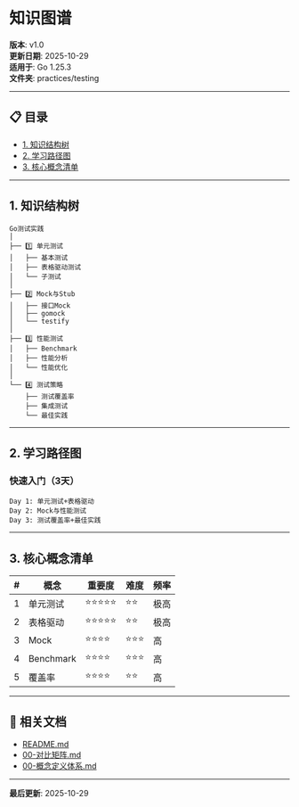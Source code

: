 ﻿# 知识图谱

**版本**: v1.0  
**更新日期**: 2025-10-29  
**适用于**: Go 1.25.3  
**文件夹**: practices/testing

---

## 📋 目录

- [1. 知识结构树](#1.-知识结构树)
- [2. 学习路径图](#2.-学习路径图)
- [3. 核心概念清单](#3.-核心概念清单)

---

## 1. 知识结构树

```text
Go测试实践
│
├── 1️⃣ 单元测试
│   ├── 基本测试
│   ├── 表格驱动测试
│   └── 子测试
│
├── 2️⃣ Mock与Stub
│   ├── 接口Mock
│   ├── gomock
│   └── testify
│
├── 3️⃣ 性能测试
│   ├── Benchmark
│   ├── 性能分析
│   └── 性能优化
│
└── 4️⃣ 测试策略
    ├── 测试覆盖率
    ├── 集成测试
    └── 最佳实践
```

---

## 2. 学习路径图

### 快速入门（3天）

```text
Day 1: 单元测试+表格驱动
Day 2: Mock与性能测试
Day 3: 测试覆盖率+最佳实践
```

---

## 3. 核心概念清单

| # | 概念 | 重要度 | 难度 | 频率 |
|---|------|--------|------|------|
| 1 | 单元测试 | ⭐⭐⭐⭐⭐ | ⭐⭐ | 极高 |
| 2 | 表格驱动 | ⭐⭐⭐⭐⭐ | ⭐⭐ | 极高 |
| 3 | Mock | ⭐⭐⭐⭐ | ⭐⭐⭐ | 高 |
| 4 | Benchmark | ⭐⭐⭐⭐ | ⭐⭐⭐ | 高 |
| 5 | 覆盖率 | ⭐⭐⭐⭐ | ⭐⭐ | 高 |

---

## 🔗 相关文档

- [README.md](./README.md)
- [00-对比矩阵.md](./00-对比矩阵.md)
- [00-概念定义体系.md](./00-概念定义体系.md)

---

**最后更新**: 2025-10-29
